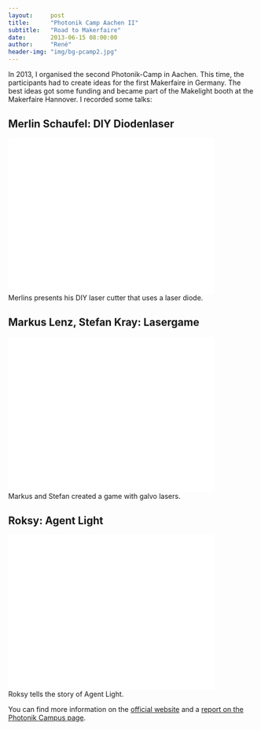 ```yaml
---
layout:     post
title:      "Photonik Camp Aachen II"
subtitle:   "Road to Makerfaire"
date:       2013-06-15 08:00:00
author:     "René"
header-img: "img/bg-pcamp2.jpg"
---
```

<p>In 2013, I organised the second Photonik-Camp in Aachen. This time, the participants had to create ideas for the first Makerfaire in Germany. The best ideas got some funding and became part of the Makelight booth at the Makerfaire Hannover. I recorded some talks:</p>
<h2>Merlin Schaufel: DIY Diodenlaser</h2>
<div class="videoWrapper">
<iframe width="420" height="315" src="//www.youtube.com/embed/1F8qZL5eXIs" frameborder="0" allowfullscreen></iframe>
</div>
<span class="caption text-muted">Merlins presents his DIY laser cutter that uses a laser diode.</span>

<h2>Markus Lenz, Stefan Kray: Lasergame</h2>
<div class="videoWrapper">
<iframe width="420" height="315" src="//www.youtube.com/embed/tN9-Q9g6Kqc" frameborder="0" allowfullscreen></iframe>
</div>
<span class="caption text-muted">Markus and Stefan created a game with galvo lasers.</span>

<h2>Roksy: Agent Light</h2>
<div class="videoWrapper">
<iframe width="420" height="315" src="//www.youtube.com/embed/0wzUuR9QPyw" frameborder="0" allowfullscreen></iframe>
</div>
<span class="caption text-muted">Roksy tells the story of Agent Light.</span>
<p>You can find more information on the <a href="http://hci.rwth-aachen.de/photonikcamp2013">official website</a> and a <a href="http://www.photonik-campus.de/photonikcamp-ii-road-to-maker-faire-15-juni-2013-in-aachen/">report on the Photonik Campus page</a>.</p>